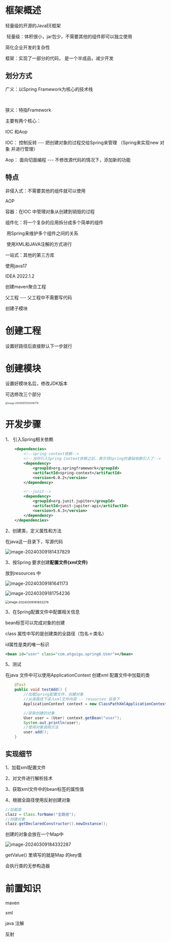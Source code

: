# 框架概述

轻量级的开源的JavaEE框架

​	轻量级：体积很小，jar包少，不需要其他的组件即可以独立使用

简化企业开发的复杂性

框架：实现了一部分的代码， 是一个半成品，减少开发





## 划分方式

广义：以Spring Framework为核心的技术栈

​	

狭义：特指Framework

主要有两个核心：

IOC 和Aop

IOC： 控制反转 --- 把创建对象的过程交给Spring来管理 （Spring来实现new 对象 并进行管理）

Aop： 面向切面编程 --- 不修改源代码的情况下，添加新的功能 





## 特点

非侵入式：不需要其他的组件就可以使用

AOP

容器：在IOC 中管理对象从创建到销毁的过程

组件化：将一个复杂的应用拆分成多个简单的组件

​	用Spring来维护多个组件之间的关系

​		使用XML和JAVA注解的方式进行

一站式：其他的第三方库





使用java17

IDEA 2022.1.2



创建maven聚合工程

父工程   --- 父工程中不需要写代码

创建子模块 



# 创建工程

设置好路径后直接默认下一步就行



# 创建模块

设置好模块名后，修改JDK版本 



可选修改三个部分

<img src="image/Spring6/image-20240507204336779.png" alt="image-20240507204336779" style="zoom:50%;" />



# 开发步骤

1、 引入Spring相关依赖

```xml
    <dependencies>
        <!--spring context依赖-->
        <!--当你引入Spring Context依赖之后，表示将Spring的基础依赖引入了-->
        <dependency>
            <groupId>org.springframework</groupId>
            <artifactId>spring-context</artifactId>
            <version>6.0.2</version>
        </dependency>

        <!--junit-->
        <dependency>
            <groupId>org.junit.jupiter</groupId>
            <artifactId>junit-jupiter-api</artifactId>
            <version>5.6.3</version>
        </dependency>
    </dependencies>

```



2、创建类，定义属性和方法

在java这一目录下，写源代码

![image-20240309181437829](image/Spring6/image-20240309181437829.png)



3、按Spring 要求创建**配置文件(xml文件)**

放到resources 中 

![image-20240309181641173](image/Spring6/image-20240309181641173.png)

![image-20240309181754236](image/Spring6/image-20240309181754236.png)

<img src="image/Spring6/image-20240309181832279.png" alt="image-20240309181832279" style="zoom:67%;" />

3、在Spring配置文件中配置相关信息

bean标签可以完成对象的创建 

class 属性中写的是创建类的全路径（包名＋类名）

id属性是类的唯一标识

```xml
<bean id="user" class="com.atguigu.spring6.User"></bean>
```



5、测试

在java 文件中可以使用ApplicationContext 创建xml 配置文件中加载的类

````java
    @Test
    public void testAdd() {
        //加载Spring配置文件，创建对象
        //从类路径下读入xml文件内容 -- resources 目录下
        ApplicationContext context = new ClassPathXmlApplicationContext("bean.xml");

        //获取创建的对象
        User user = (User) context.getBean("user");
        System.out.println(user);
        //使用对象调用方法
        user.add();
    }
````



## 实现细节

1、加载xml配置文件

2、对文件进行解析技术

3、获取xml文件中的bean标签的属性值

4、根据全路径使用反射创建对象

```java
//加载类
clazz = Class.forName("全路径");
//创建对象
clazz.getDeclaredConstructor().newInstance();
```



创建的对象会放在一个Map中

![image-20240309184332287](image/Spring6/image-20240309184332287.png)

getValue() 里填写的就是Map 的key值



会执行类的无参构造器





















# 前置知识

maven

xml

java 注解

反射



